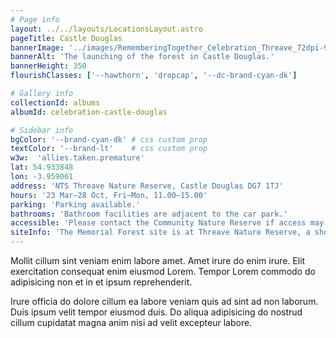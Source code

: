 ```yaml
---
# Page info
layout: ../../layouts/LocationsLayout.astro
pageTitle: Castle Douglas
bannerImage: '../images/RememberingTogether_Celebration_Threave_72dpi-99(edit).jpg'
bannerAlt: 'The launching of the forest in Castle Douglas.'
bannerHeight: 350
flourishClasses: ['--hawthorn', 'dropcap', '--dc-brand-cyan-dk']

# Gallery info
collectionId: albums
albumId: celebration-castle-douglas

# Sidebar info
bgColor: '--brand-cyan-dk' # css custom prop
textColor: '--brand-lt'    # css custom prop
w3w:  'allies.taken.premature'
lat: 54.933848
lon: -3.959061
address: 'NTS Threave Nature Reserve, Castle Douglas DG7 1TJ'
hours: '23 Mar–28 Oct, Fri–Mon, 11.00–15.00'
parking: 'Parking available.'
bathrooms: 'Bathroom facilities are adjacent to the car park.'
accessible: 'Please contact the Community Nature Reserve if access may be a concern for you.'
siteInfo: 'The Memorial Forest site is at Threave Nature Reserve, a short walk from the main car park and visible as you arrive by car on the right hand side. From the car park, access is via a short path. '
---
```


Mollit cillum sint veniam enim labore amet. Amet irure do enim irure. Elit exercitation consequat enim eiusmod Lorem. Tempor Lorem commodo do adipisicing non et in et ipsum reprehenderit.

Irure officia do dolore cillum ea labore veniam quis ad sint ad non laborum. Duis ipsum velit tempor eiusmod duis. Do aliqua adipisicing do nostrud cillum cupidatat magna anim nisi ad velit excepteur labore.

<!-- <a class="link" href='../events/castle-douglas'><b>See also: </b>Eventsat the Castle Douglas site.</a> -->
